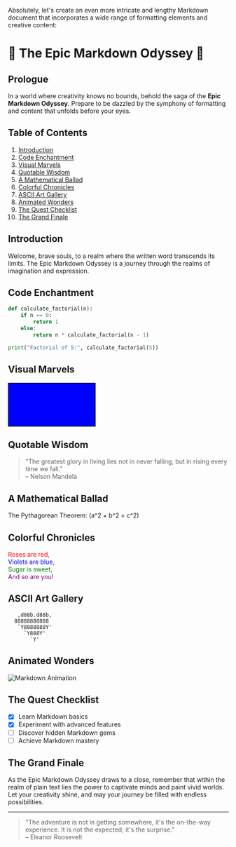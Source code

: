 Absolutely, let's create an even more intricate and lengthy Markdown document that incorporates a wide range of formatting elements and creative content:

<!-- The Epic Markdown Odyssey -->

# 🌌 The Epic Markdown Odyssey 🌌

## Prologue

In a world where creativity knows no bounds, behold the saga of the **Epic Markdown Odyssey**. Prepare to be dazzled by the symphony of formatting and content that unfolds before your eyes.

## Table of Contents

1. [Introduction](#introduction)
2. [Code Enchantment](#code-enchantment)
3. [Visual Marvels](#visual-marvels)
4. [Quotable Wisdom](#quotable-wisdom)
5. [A Mathematical Ballad](#a-mathematical-ballad)
6. [Colorful Chronicles](#colorful-chronicles)
7. [ASCII Art Gallery](#ascii-art-gallery)
8. [Animated Wonders](#animated-wonders)
9. [The Quest Checklist](#the-quest-checklist)
10. [The Grand Finale](#the-grand-finale)

## Introduction <a name="introduction"></a>

Welcome, brave souls, to a realm where the written word transcends its limits. The Epic Markdown Odyssey is a journey through the realms of imagination and expression.

## Code Enchantment <a name="code-enchantment"></a>

```python
def calculate_factorial(n):
    if n == 0:
        return 1
    else:
        return n * calculate_factorial(n - 1)

print("Factorial of 5:", calculate_factorial(5))
```

## Visual Marvels <a name="visual-marvels"></a>

<svg width="200" height="100">
  <rect width="200" height="100" style="fill:rgb(0,0,255);stroke-width:3;stroke:rgb(0,0,0)" />
</svg>

## Quotable Wisdom <a name="quotable-wisdom"></a>

> "The greatest glory in living lies not in never falling, but in rising every time we fall."  
> – Nelson Mandela

## A Mathematical Ballad <a name="a-mathematical-ballad"></a>

The Pythagorean Theorem: \(a^2 + b^2 = c^2\)

## Colorful Chronicles <a name="colorful-chronicles"></a>

<font color="red">Roses are red,</font>  
<font color="blue">Violets are blue,</font>  
<font color="green">Sugar is sweet,</font>  
<font color="purple">And so are you!</font>

## ASCII Art Gallery <a name="ascii-art-gallery"></a>

```
   ,d88b.d88b,
  88888888888
   `Y8888888Y'
     `Y888Y'  
       `Y'    
```

## Animated Wonders <a name="animated-wonders"></a>

![Markdown Animation](https://media.giphy.com/media/3o6ZsZcxDpVWklmT3i/giphy.gif)

## The Quest Checklist <a name="the-quest-checklist"></a>

- [x] Learn Markdown basics
- [x] Experiment with advanced features
- [ ] Discover hidden Markdown gems
- [ ] Achieve Markdown mastery

## The Grand Finale <a name="the-grand-finale"></a>

As the Epic Markdown Odyssey draws to a close, remember that within the realm of plain text lies the power to captivate minds and paint vivid worlds. Let your creativity shine, and may your journey be filled with endless possibilities.

---

> "The adventure is not in getting somewhere, it's the on-the-way experience. It is not the expected; it's the surprise."  
> – Eleanor Roosevelt
